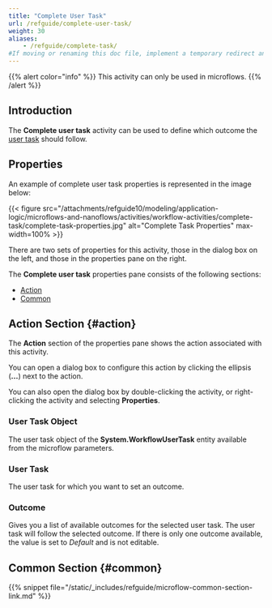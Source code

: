 ```yaml
---
title: "Complete User Task"
url: /refguide/complete-user-task/
weight: 30
aliases:
    - /refguide/complete-task/
#If moving or renaming this doc file, implement a temporary redirect and let the respective team know they should update the URL in the product. See Mapping to Products for more details.
---
```


{{% alert color="info" %}}
This activity can only be used in microflows.
{{% /alert %}}

## Introduction

The **Complete user task** activity can be used to define which outcome the [user task](/refguide/user-task/) should follow. 

## Properties

An example of complete user task properties is represented in the image below:

{{< figure src="/attachments/refguide10/modeling/application-logic/microflows-and-nanoflows/activities/workflow-activities/complete-task/complete-task-properties.jpg" alt="Complete Task Properties" max-width=100% >}}

There are two sets of properties for this activity, those in the dialog box on the left, and those in the properties pane on the right.

The **Complete user task** properties pane consists of the following sections:

* [Action](#action)
* [Common](#common)

## Action Section {#action}

The **Action** section of the properties pane shows the action associated with this activity.

You can open a dialog box to configure this action by clicking the ellipsis (**…**) next to the action.

You can also open the dialog box by double-clicking the activity, or right-clicking the activity and selecting **Properties**.

### User Task Object

The user task object of the **System.WorkflowUserTask** entity available from the microflow parameters.

### User Task

The user task for which you want to set an outcome. 

### Outcome

Gives you a list of available outcomes for the selected user task. The user task will follow the selected outcome. If there is only one outcome available, the value is set to *Default* and is not editable.

## Common Section {#common}

{{% snippet file="/static/_includes/refguide/microflow-common-section-link.md" %}}
